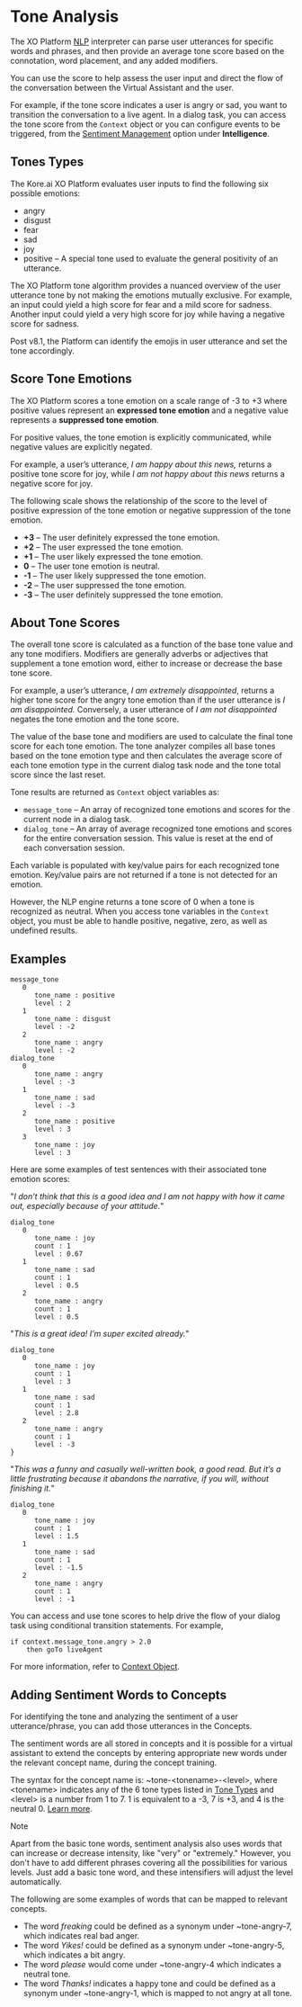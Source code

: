 # Tone Analysis

The XO Platform <a href="https://docsinternal-kore.github.io/docs/xo/automation/natural-language/nlp-introduction/" target="_blank">NLP</a> interpreter can parse user utterances for specific words and phrases, and then provide an average tone score based on the connotation, word placement, and any added modifiers. 

You can use the score to help assess the user input and direct the flow of the conversation between the Virtual Assistant and the user.

For example, if the tone score indicates a user is angry or sad, you want to transition the conversation to a live agent. In a dialog task, you can access the tone score from the `Context` object or you can configure events to be triggered, from the <a href="https://docsinternal-kore.github.io/docs/xo/automation/intelligence/sentiment-management/sentiment-management-overview/" target="_blank">Sentiment Management</a> option under **Intelligence**.


## Tones Types

The Kore.ai XO Platform evaluates user inputs to find the following six possible emotions:



* angry
* disgust
* fear
* sad
* joy
* positive – A special tone used to evaluate the general positivity of an utterance.

The XO Platform tone algorithm provides a nuanced overview of the user utterance tone by not making the emotions mutually exclusive. For example, an input could yield a high score for fear and a mild score for sadness. Another input could yield a very high score for joy while having a negative score for sadness.

Post v8.1, the Platform can identify the emojis in user utterance and set the tone accordingly.

## Score Tone Emotions

The XO Platform scores a tone emotion on a scale range of -3 to +3 where positive values represent an **expressed tone emotion** and a negative value represents a **suppressed tone emotion**.

For positive values, the tone emotion is explicitly communicated, while negative values are explicitly negated.

For example, a user’s utterance, _I am happy about this news,_ returns a positive tone score for joy, while _I am not happy about this news_ returns a negative score for joy.

The following scale shows the relationship of the score to the level of positive expression of the tone emotion or negative suppression of the tone emotion.



* **+3** – The user definitely expressed the tone emotion.
* **+2** – The user expressed the tone emotion.
* **+1** – The user likely expressed the tone emotion.
* **0** – The user tone emotion is neutral.
* **-1** – The user likely suppressed the tone emotion.
* **-2** – The user suppressed the tone emotion.
* **-3** – The user definitely suppressed the tone emotion.


## About Tone Scores

The overall tone score is calculated as a function of the base tone value and any tone modifiers. Modifiers are generally adverbs or adjectives that supplement a tone emotion word, either to increase or decrease the base tone score.

For example, a user’s utterance, _I am extremely disappointed_, returns a higher tone score for the angry tone emotion than if the user utterance is _I am disappointed._ Conversely, a user utterance of _I am not disappointed_ negates the tone emotion and the tone score.

The value of the base tone and modifiers are used to calculate the final tone score for each tone emotion. The tone analyzer compiles all base tones based on the tone emotion type and then calculates the average score of each tone emotion type in the current dialog task node and the tone total score since the last reset.

Tone results are returned as `Context` object variables as:

* `message_tone` – An array of recognized tone emotions and scores for the current node in a dialog task.
* `dialog_tone` – An array of average recognized tone emotions and scores for the entire conversation session. This value is reset at the end of each conversation session.

Each variable is populated with key/value pairs for each recognized tone emotion. Key/value pairs are not returned if a tone is not detected for an emotion. 

However, the NLP engine returns a tone score of 0 when a tone is recognized as neutral. When you access tone variables in the `Context` object, you must be able to handle positive, negative, zero, as well as undefined results.

## Examples

```
message_tone
   0
      tone_name : positive
      level : 2
   1
      tone_name : disgust
      level : -2
   2
      tone_name : angry
      level : -2
dialog_tone
   0
      tone_name : angry
      level : -3
   1
      tone_name : sad
      level : -3
   2
      tone_name : positive
      level : 3
   3
      tone_name : joy
      level : 3
```

Here are some examples of test sentences with their associated tone emotion scores: 

<div class="admonition note">
<p>"<i>I don’t think that this is a good idea and I am not happy with how it came out, especially because of your attitude.</i>"</p></div>

```
dialog_tone
   0
      tone_name : joy
      count : 1
      level : 0.67
   1
      tone_name : sad
      count : 1
      level : 0.5
   2
      tone_name : angry
      count : 1
      level : 0.5
```

<div class="admonition note">
<p>"<i>This is a great idea! I’m super excited already.</i>"</p></div>

```
dialog_tone
   0
      tone_name : joy
      count : 1
      level : 3
   1
      tone_name : sad
      count : 1
      level : 2.8
   2
      tone_name : angry
      count : 1
      level : -3
}
```

<div class="admonition note">
<p>"<i>This was a funny and casually well-written book, a good read. But it’s a little frustrating because it abandons the narrative, if you will, without finishing it.</i>"</p></div>

```
dialog_tone
   0
      tone_name : joy
      count : 1
      level : 1.5
   1
      tone_name : sad
      count : 1
      level : -1.5
   2
      tone_name : angry
      count : 1
      level : -1
```

You can access and use tone scores to help drive the flow of your dialog task using conditional transition statements. For example,

```
if context.message_tone.angry > 2.0
    then goTo liveAgent
```

For more information, refer to <a href="https://docsinternal-kore.github.io/docs/xo/automation/use-cases/context-object/" target="_blank">Context Object</a>.

## Adding Sentiment Words to Concepts

For identifying the tone and analyzing the sentiment of a user utterance/phrase, you can add those utterances in the Concepts.

The sentiment words are all stored in concepts and it is possible for a virtual assistant to extend the concepts by entering appropriate new words under the relevant concept name, during the concept training.

The syntax for the concept name is: ~tone-&lt;tonename>-&lt;level>, where &lt;tonename> indicates any of the 6 tone types listed in  <a href="https://docsinternal-kore.github.io/docs/xo/automation/intelligence/sentiment-management/tone-analysis/#tones-types" target="_blank">Tone Types</a> and &lt;level> is a number from 1 to 7. 1 is equivalent to a -3, 7 is +3, and 4 is the neutral 0. <a href="https://docsinternal-kore.github.io/docs/xo/automation/intelligence/sentiment-management/tone-analysis/#score-tone-emotions" target="_blank">Learn more</a>.

<div class="admonition note">
<p class="admonition-title">Note</p>
<p>Apart from the basic tone words, sentiment analysis also uses words that can increase or decrease intensity, like "very" or "extremely." However, you don't have to add different phrases covering all the possibilities for various levels. Just add a basic tone word, and these intensifiers will adjust the level automatically.</p>
</div>

The following are some examples of words that can be mapped to relevant concepts.

* The word _freaking_ could be defined as a synonym under ~tone-angry-7, which indicates real bad anger.
* The word _Yikes!_ could be defined as a synonym under ~tone-angry-5, which indicates a bit angry.
* The word _please_ would come under ~tone-angry-4 which indicates a neutral tone.
* The word _Thanks!_ indicates a happy tone and could be defined as a synonym under ~tone-angry-1, which is mapped to not angry at all tone.